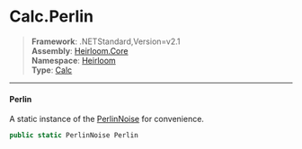 # Calc.Perlin

> **Framework**: .NETStandard,Version=v2.1  
> **Assembly**: [Heirloom.Core][0]  
> **Namespace**: [Heirloom][0]  
> **Type**: [Calc][1]  

--------------------------------------------------------------------------------

#### Perlin

A static instance of the [PerlinNoise][2] for convenience.

```cs
public static PerlinNoise Perlin
```

[0]: ../Heirloom.Core.md
[1]: Heirloom.Calc.md
[2]: Heirloom.PerlinNoise.md
